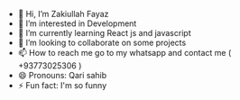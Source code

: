 - 👋 Hi, I’m Zakiullah Fayaz 
- 👀 I’m interested in Development
- 🌱 I’m currently learning React js and javascript
- 💞️ I’m looking to collaborate on some projects
- 📫 How to reach me go to my whatsapp and contact me ( +93773025306 )
- 😄 Pronouns: Qari sahib
- ⚡ Fun fact: I'm so funny

<!---
Zakiullahfayaz/Zakiullahfayaz is a ✨ special ✨ repository because its `README.md` (this file) appears on your GitHub profile.
You can click the Preview link to take a look at your changes.
--->
